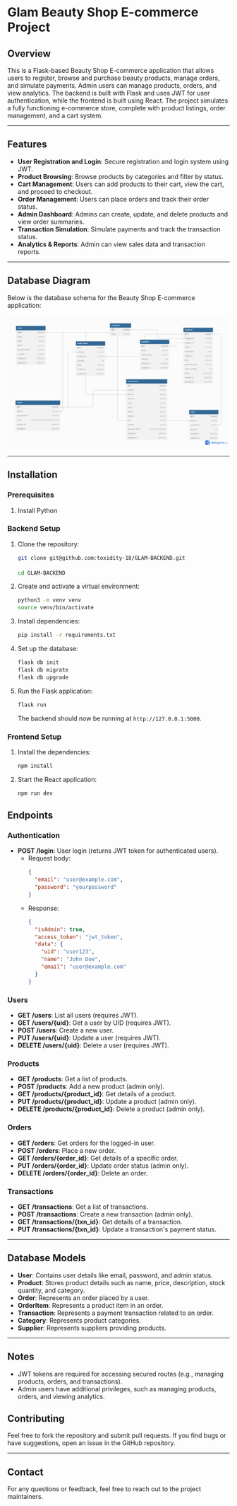 # Glam Beauty Shop E-commerce Project

## Overview

This is a Flask-based Beauty Shop E-commerce application that allows users to register, browse and purchase beauty products, manage orders, and simulate payments. Admin users can manage products, orders, and view analytics. The backend is built with Flask and uses JWT for user authentication, while the frontend is built using React. The project simulates a fully functioning e-commerce store, complete with product listings, order management, and a cart system.

---

## Features

- **User Registration and Login**: Secure registration and login system using JWT.
- **Product Browsing**: Browse products by categories and filter by status.
- **Cart Management**: Users can add products to their cart, view the cart, and proceed to checkout.
- **Order Management**: Users can place orders and track their order status.
- **Admin Dashboard**: Admins can create, update, and delete products and view order summaries.
- **Transaction Simulation**: Simulate payments and track the transaction status.
- **Analytics & Reports**: Admin can view sales data and transaction reports.

---

## Database Diagram

Below is the database schema for the Beauty Shop E-commerce application:

![Database Diagram](assets/dbdiagram.png)

---


## Installation

### Prerequisites

1. Install Python

### Backend Setup

1. Clone the repository:
    ```bash
    git clone git@github.com:toxidity-18/GLAM-BACKEND.git

    cd GLAM-BACKEND
    ```

2. Create and activate a virtual environment:
    ```bash
    python3 -m venv venv
    source venv/bin/activate
    ```

3. Install dependencies:
    ```bash
    pip install -r requirements.txt
    ```

4. Set up the database:
    ```bash
    flask db init
    flask db migrate
    flask db upgrade
    ```

5. Run the Flask application:
    ```bash
    flask run
    ```

   The backend should now be running at `http://127.0.0.1:5000`.

### Frontend Setup

1. Install the dependencies:
    ```bash
    npm install
    ```

2. Start the React application:
    ```bash
    npm run dev
    ```


## Endpoints

### Authentication

- **POST /login**: User login (returns JWT token for authenticated users).
    - Request body:
      ```json
      {
        "email": "user@example.com",
        "password": "yourpassword"
      }
      ```
    - Response:
      ```json
      {
        "isAdmin": true,
        "access_token": "jwt_token",
        "data": {
          "uid": "user123",
          "name": "John Doe",
          "email": "user@example.com"
        }
      }
      ```

### Users

- **GET /users**: List all users (requires JWT).
- **GET /users/{uid}**: Get a user by UID (requires JWT).
- **POST /users**: Create a new user.
- **PUT /users/{uid}**: Update a user (requires JWT).
- **DELETE /users/{uid}**: Delete a user (requires JWT).

### Products

- **GET /products**: Get a list of products.
- **POST /products**: Add a new product (admin only).
- **GET /products/{product_id}**: Get details of a product.
- **PUT /products/{product_id}**: Update a product (admin only).
- **DELETE /products/{product_id}**: Delete a product (admin only).

### Orders

- **GET /orders**: Get orders for the logged-in user.
- **POST /orders**: Place a new order.
- **GET /orders/{order_id}**: Get details of a specific order.
- **PUT /orders/{order_id}**: Update order status (admin only).
- **DELETE /orders/{order_id}**: Delete an order.

### Transactions

- **GET /transactions**: Get a list of transactions.
- **POST /transactions**: Create a new transaction (admin only).
- **GET /transactions/{txn_id}**: Get details of a transaction.
- **PUT /transactions/{txn_id}**: Update a transaction's payment status.

---

## Database Models

- **User**: Contains user details like email, password, and admin status.
- **Product**: Stores product details such as name, price, description, stock quantity, and category.
- **Order**: Represents an order placed by a user.
- **OrderItem**: Represents a product item in an order.
- **Transaction**: Represents a payment transaction related to an order.
- **Category**: Represents product categories.
- **Supplier**: Represents suppliers providing products.

---

## Notes

- JWT tokens are required for accessing secured routes (e.g., managing products, orders, and transactions).
- Admin users have additional privileges, such as managing products, orders, and viewing analytics.


## Contributing

Feel free to fork the repository and submit pull requests. If you find bugs or have suggestions, open an issue in the GitHub repository.

---

## Contact

For any questions or feedback, feel free to reach out to the project maintainers.
